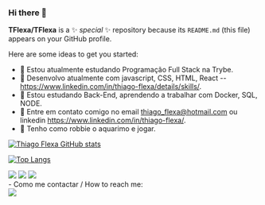 ### Hi there 👋

**TFlexa/TFlexa** is a ✨ _special_ ✨ repository because its `README.md` (this file) appears on your GitHub profile.

Here are some ideas to get you started:

- 🔭 Estou atualmente estudando Programação Full Stack na Trybe.
- 💬 Desenvolvo atualmente com javascript, CSS, HTML, React -- https://www.linkedin.com/in/thiago-flexa/details/skills/.
- 🌱 Estou estudando Back-End, aprendendo a trabalhar com Docker, SQL, NODE.
- 💬 Entre em contato comigo no email thiago_flexa@hotmail.com ou linkedin https://www.linkedin.com/in/thiago-flexa/.
- 🔭 Tenho como robbie o aquarimo e jogar.

[![Thiago Flexa GitHub stats](https://github-readme-stats.vercel.app/api?username=TFlexa)](https://github.com/anuraghazra/github-readme-stats)

[![Top Langs](https://github-readme-stats.vercel.app/api/top-langs/?username=TFlexa)](https://github.com/anuraghazra/github-readme-stats)

<div>
  <img src="https://img.shields.io/badge/GIT-E44C30?style=for-the-badge&logo=git&logoColor=white" />
  <img src="https://img.shields.io/badge/eslint-3A33D1?style=for-the-badge&logo=eslint&logoColor=white" />
  <img src="https://img.shields.io/badge/Linux-E34F26?style=for-the-badge&logo=linux&logoColor=black" />
</div>
- Como me contactar / How to reach me:
<br>
<a href = "https://www.linkedin.com/in/thiago-flexa/"><img src="https://img.shields.io/badge/LinkedIn-0077B5?style=for-the-badge&logo=linkedin&logoColor=white"></a>&nbsp;&nbsp;
